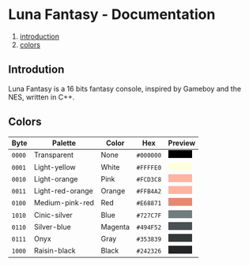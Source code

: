 # Luna Fantasy - Documentation

1. [introduction](#introduction)
1. [colors](#colors)

## Introdution

Luna Fantasy is a 16 bits fantasy console, inspired by Gameboy and the NES, written in C++.

## Colors

| Byte   | Palette          | Color   | Hex       | Preview                                            |
|--------|------------------|---------|-----------|----------------------------------------------------|
| `0000` | Transparent      | None    | `#000000` | ![Transparent](./assets/Transparent.png)           |
| `0001` | Light-yellow     | White   | `#FFFFE0` | ![Light-yellow](./assets/Light-yellow.png)         |
| `0010` | Light-orange     | Pink    | `#FCD3C8` | ![Light-orange](./assets/Light-orange.png)         |
| `0011` | Light-red-orange | Orange  | `#FFB4A2` | ![Light-red-orange](./assets/Light-red-orange.png) |
| `0100` | Medium-pink-red  | Red     | `#E68871` | ![Medium-pink-red](./assets/Medium-red-pink.png)   |
| `1010` | Cinic-silver     | Blue    | `#727C7F` | ![Cinic-silver](./assets/Cinic-silver.png)         |
| `0110` | Silver-blue      | Magenta | `#494F52` | ![Silver-blue](./assets/Silver-blue.png)           |
| `0111` | Onyx             | Gray    | `#353839` | ![Onyx](./assets/Onyx.png)                         |
| `1000` | Raisin-black     | Black   | `#242326` | ![Raisin-black](./assets/Raisin-black.png)         |
